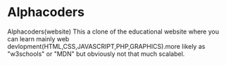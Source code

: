 # Alphacoders
Alphacoders(website)
This a clone of the educational website where you can learn mainly web devlopment(HTML,CSS,JAVASCRIPT,PHP,GRAPHICS).more likely as
"w3schools" or "MDN" but obviously not that much scalabel.
